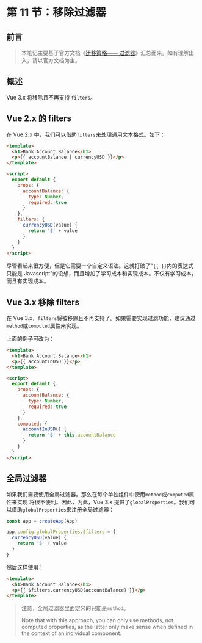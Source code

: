 # 第 11 节：移除过滤器



## 前言

> 本笔记主要基于官方文档《[迁移策略——  过滤器](https://v3.cn.vuejs.org/guide/migration/filters.html)》汇总而来。如有理解出入，请以官方文档为主。



## 概述

Vue 3.x 将移除且不再支持 `filters`。



## Vue 2.x 的 filters

 在 Vue 2.x 中，我们可以借助`filters`来处理通用文本格式。如下：

```html
<template>
  <h1>Bank Account Balance</h1>
  <p>{{ accountBalance | currencyUSD }}</p>
</template>

<script>
  export default {
    props: {
      accountBalance: {
        type: Number,
        required: true
      }
    },
    filters: {
      currencyUSD(value) {
        return '$' + value
      }
    }
  }
</script>
```

尽管看起来很方便，但是它需要一个自定义语法。这就打破了"`{{ }}`内的表达式只能是 Javascript"的设想，而且增加了学习成本和实现成本。不仅有学习成本，而且有实现成本。

## Vue 3.x 移除 filters

在 Vue 3.x，`filters`将被移除且不再支持了。如果需要实现过滤功能，建议通过`method`或`computed`属性来实现。

上面的例子可改为：

```html
<template>
  <h1>Bank Account Balance</h1>
  <p>{{ accountInUSD }}</p>
</template>

<script>
  export default {
    props: {
      accountBalance: {
        type: Number,
        required: true
      }
    },
    computed: {
      accountInUSD() {
        return '$' + this.accountBalance
      }
    }
  }
</script>
```



## 全局过滤器

如果我们需要使用全局过滤器。那么在每个单独组件中使用`method`或`computed`属性来实现 将很不便利。因此，为此，Vue 3.x 提供了`globalProperties`。我们可以借助`globalProperties`来注册全局过滤器：

```js
const app = createApp(App)

app.config.globalProperties.$filters = {
  currencyUSD(value) {
    return '$' + value
  }
}
```

然后这样使用：

```html
<template>
  <h1>Bank Account Balance</h1>
  <p>{{ $filters.currencyUSD(accountBalance) }}</p>
</template>
```

> 注意，全局过滤器里面定义的只能是`method`。
>
> Note that with this approach, you can only use methods, not computed properties, as the latter only make sense when defined in the context of an individual component.
